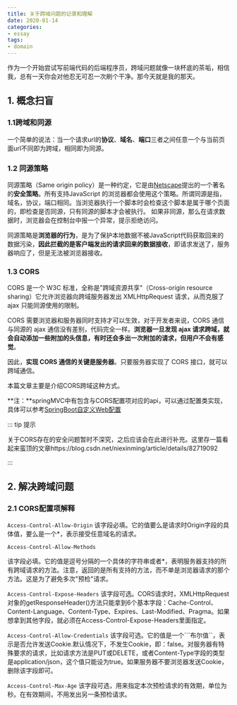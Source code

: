 ```yaml
---
title: 关于跨域问题的记录和理解
date: 2020-01-14
categories:
- essay
tags:
- domain
---
```


作为一个开始尝试写前端代码的后端程序员，跨域问题就像一块杯底的茶垢，相信我，总有一天你会对他忍无可忍一次刷个干净。那今天就是我的那天。

## 1. 概念扫盲

### 1.1跨域和同源

一个简单的说法：当一个请求url的**协议**、**域名**、**端口**三者之间任意一个与当前页面url不同即为跨域，相同即为同源。

### 1.2 同源策略

同源策略（Same origin policy）是一种约定，它是由[Netscape](https://baike.baidu.com/item/Netscape/2778944)提出的一个著名的**安全策略**。所有支持JavaScript 的浏览器都会使用这个策略。所谓同源是指，域名，协议，端口相同。当浏览器执行一个脚本时会检查这个脚本是属于哪个页面的，即检查是否同源，只有同源的脚本才会被执行。 如果非同源，那么在请求数据时，浏览器会在控制台中报一个异常，提示拒绝访问。

同源策略是**浏览器的行为**，是为了保护本地数据不被JavaScript代码获取回来的数据污染，**因此拦截的是客户端发出的请求回来的数据接收**，即请求发送了，服务器响应了，但是无法被浏览器接收。

### 1.3 CORS

CORS 是一个 W3C 标准，全称是"跨域资源共享"（Cross-origin resource sharing）它允许浏览器向跨域服务器发出 XMLHttpRequest 请求，从而克服了 ajax 只能同源使用的限制。

CORS 需要浏览器和服务器同时支持才可以生效，对于开发者来说，CORS 通信与同源的 ajax 通信没有差别，代码完全一样。**浏览器一旦发现 ajax 请求跨域，就会自动添加一些附加的头信息，有时还会多出一次附加的请求，但用户不会有感觉**。

因此，**实现 CORS 通信的关键是服务器**。只要服务器实现了 CORS 接口，就可以跨域通信。

本篇文章主要是介绍CORS跨域这种方式。

**注：**springMVC中有包含与CORS配置项对应的api，可以通过配置类实现，具体可以参考[SpringBoot自定义Web配置](./SBWebConfig/)

::: tip 提示

关于CORS存在的安全问题暂时不深究，之后应该会在此进行补充。这里存一篇看起来蛮顶的文章https://blog.csdn.net/niexinming/article/details/82719092

:::

## 2. 解决跨域问题

### 2.1 CORS配置项解释

```Access-Control-Allow-Origin```
该字段必填。它的值要么是请求时Origin字段的具体值，要么是一个*，表示接受任意域名的请求。

```Access-Control-Allow-Methods```

该字段必填。它的值是逗号分隔的一个具体的字符串或者*，表明服务器支持的所有跨域请求的方法。注意，返回的是所有支持的方法，而不单是浏览器请求的那个方法。这是为了避免多次"预检"请求。

```Access-Control-Expose-Headers```
该字段可选。CORS请求时，XMLHttpRequest对象的getResponseHeader()方法只能拿到6个基本字段：Cache-Control、Content-Language、Content-Type、Expires、Last-Modified、Pragma。如果想拿到其他字段，就必须在Access-Control-Expose-Headers里面指定。

```Access-Control-Allow-Credentials```
该字段可选。它的值是一个```布尔值``，表示是否允许发送Cookie.默认情况下，不发生Cookie，即：false。对服务器有特殊要求的请求，比如请求方法是PUT或DELETE，或者Content-Type字段的类型是application/json，这个值只能设为true。如果服务器不要浏览器发送Cookie，删除该字段即可。

```Access-Control-Max-Age```
该字段可选，用来指定本次预检请求的有效期，单位为秒。在有效期间，不用发出另一条预检请求。

